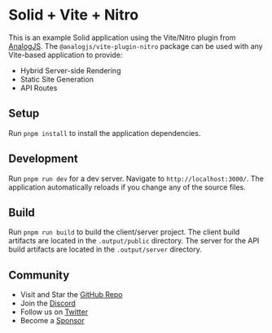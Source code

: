 # Solid + Vite + Nitro

This is an example Solid application using the Vite/Nitro plugin from [AnalogJS](https://analogjs.org). The `@analogjs/vite-plugin-nitro` package can be used with any Vite-based application to provide:

- Hybrid Server-side Rendering
- Static Site Generation
- API Routes

## Setup

Run `pnpm install` to install the application dependencies.

## Development

Run `pnpm run dev` for a dev server. Navigate to `http://localhost:3000/`. The application automatically reloads if you change any of the source files.

## Build

Run `pnpm run build` to build the client/server project. The client build artifacts are located in the `.output/public` directory. The server for the API build artifacts are located in the `.output/server` directory.

## Community

- Visit and Star the [GitHub Repo](https://github.com/analogjs/analog)
- Join the [Discord](https://chat.analogjs.org)
- Follow us on [Twitter](https://twitter.com/analogjs)
- Become a [Sponsor](https://github.com/sponsors/brandonroberts)
